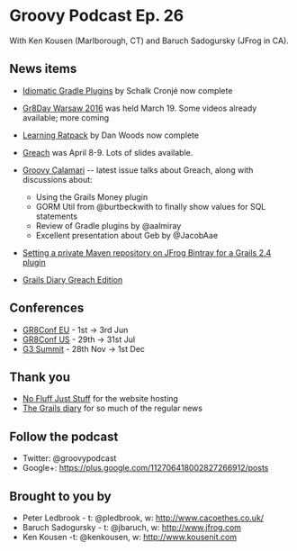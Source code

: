 # Groovy Podcast Ep. 26

With Ken Kousen (Marlborough, CT) and Baruch Sadogursky (JFrog in CA).

## News items

* [Idiomatic Gradle Plugins](https://leanpub.com/idiomaticgradle) by Schalk Cronj&eacute; now complete

* [Gr8Day Warsaw 2016](http://warsaw.gr8days.pl/#/) was held March 19. Some videos already available; more coming

* [Learning Ratpack](http://shop.oreilly.com/product/0636920037545.do) by Dan Woods now complete

* [Greach](http://greachconf.com/) was April 8-9. Lots of slides available.

* [Groovy Calamari](http://groovycalamari.com/) -- latest issue talks about Greach, along with discussions about:
  * Using the Grails Money plugin
  * GORM Util from @burtbeckwith to finally show values for SQL statements
  * Review of Gradle plugins by @aalmiray
  * Excellent presentation about Geb by @JacobAae

* [Setting a private Maven repository on JFrog Bintray for a Grails 2.4 plugin](https://medium.com/ross-intelligence-s-technical-blog/setting-a-private-maven-repository-on-jfrog-bintray-for-a-grails-2-4-plugin-e22650b03174#.657hw1ri1)

* [Grails Diary Greach Edition](http://grydeske.net/news/show/133) 


## Conferences

* [GR8Conf EU](http://gr8conf.eu/#/) - 1st -> 3rd Jun
* [GR8Conf US](http://gr8conf.us/#/) - 29th -> 31st Jul
* [G3 Summit](https://g3summit.com/conference/fort_lauderdale/2016/11/home) - 28th Nov -> 1st Dec

## Thank you

* [No Fluff Just Stuff](https://nofluffjuststuff.com/home/main) for the website hosting
* [The Grails diary](http://grydeske.net/news) for so much of the regular news

## Follow the podcast

* Twitter: @groovypodcast
* Google+: https://plus.google.com/112706418002827266912/posts

## Brought to you by

* Peter Ledbrook - t: @pledbrook, w: http://www.cacoethes.co.uk/
* Baruch Sadogursky - t: @jbaruch, w: http://www.jfrog.com
* Ken Kousen -t: @kenkousen, w: http://www.kousenit.com
